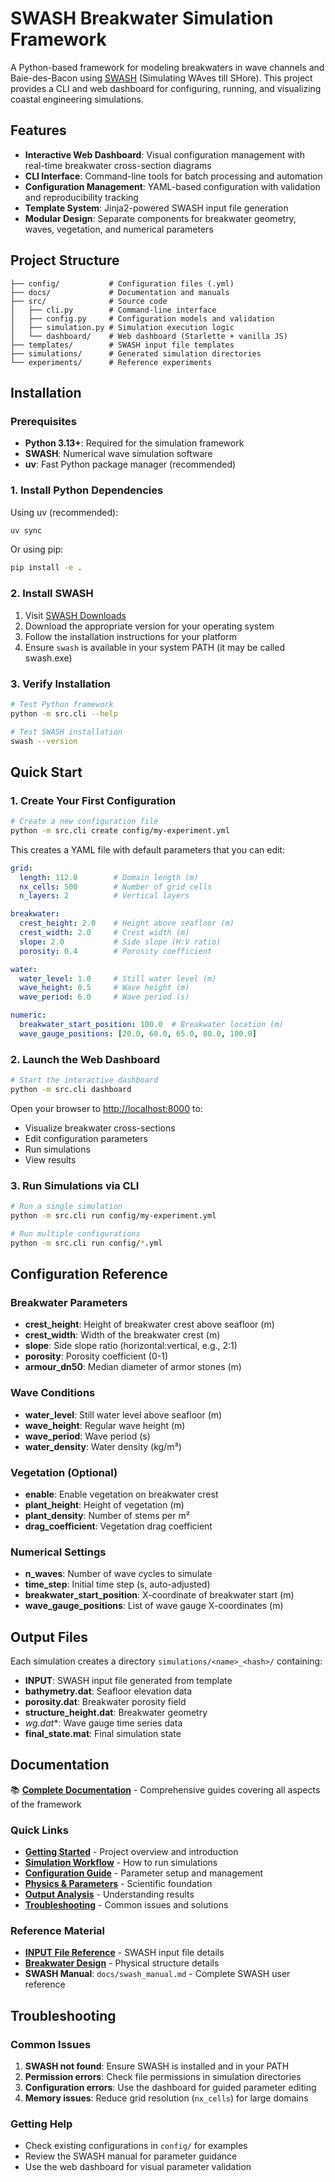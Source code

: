 # SWASH Breakwater Simulation Framework

A Python-based framework for modeling breakwaters in wave channels and Baie-des-Bacon using [SWASH](https://swash.sourceforge.io/) (Simulating WAves till SHore). This project provides a CLI and web dashboard for configuring, running, and visualizing coastal engineering simulations.

## Features

- **Interactive Web Dashboard**: Visual configuration management with real-time breakwater cross-section diagrams
- **CLI Interface**: Command-line tools for batch processing and automation
- **Configuration Management**: YAML-based configuration with validation and reproducibility tracking
- **Template System**: Jinja2-powered SWASH input file generation
- **Modular Design**: Separate components for breakwater geometry, waves, vegetation, and numerical parameters

## Project Structure

```
├── config/           # Configuration files (.yml)
├── docs/             # Documentation and manuals
├── src/              # Source code
│   ├── cli.py        # Command-line interface
│   ├── config.py     # Configuration models and validation
│   ├── simulation.py # Simulation execution logic
│   └── dashboard/    # Web dashboard (Starlette + vanilla JS)
├── templates/        # SWASH input file templates
├── simulations/      # Generated simulation directories
└── experiments/      # Reference experiments
```

## Installation

### Prerequisites

- **Python 3.13+**: Required for the simulation framework
- **SWASH**: Numerical wave simulation software
- **uv**: Fast Python package manager (recommended)

### 1. Install Python Dependencies

Using uv (recommended):
```bash
uv sync
```

Or using pip:
```bash
pip install -e .
```

### 2. Install SWASH

1. Visit [SWASH Downloads](https://swash.sourceforge.io/download/download.htm)
2. Download the appropriate version for your operating system
3. Follow the installation instructions for your platform
4. Ensure `swash` is available in your system PATH (it may be called swash.exe)

### 3. Verify Installation

```bash
# Test Python framework
python -m src.cli --help

# Test SWASH installation
swash --version
```

## Quick Start

### 1. Create Your First Configuration

```bash
# Create a new configuration file
python -m src.cli create config/my-experiment.yml
```

This creates a YAML file with default parameters that you can edit:

```yaml
grid:
  length: 112.0        # Domain length (m)
  nx_cells: 500        # Number of grid cells
  n_layers: 2          # Vertical layers

breakwater:
  crest_height: 2.0    # Height above seafloor (m)
  crest_width: 2.0     # Crest width (m)
  slope: 2.0           # Side slope (H:V ratio)
  porosity: 0.4        # Porosity coefficient

water:
  water_level: 1.0     # Still water level (m)
  wave_height: 0.5     # Wave height (m)
  wave_period: 6.0     # Wave period (s)

numeric:
  breakwater_start_position: 100.0  # Breakwater location (m)
  wave_gauge_positions: [20.0, 60.0, 65.0, 80.0, 100.0]
```

### 2. Launch the Web Dashboard

```bash
# Start the interactive dashboard
python -m src.cli dashboard
```

Open your browser to [http://localhost:8000](http://localhost:8000) to:
- Visualize breakwater cross-sections
- Edit configuration parameters
- Run simulations
- View results

### 3. Run Simulations via CLI

```bash
# Run a single simulation
python -m src.cli run config/my-experiment.yml

# Run multiple configurations
python -m src.cli run config/*.yml
```

## Configuration Reference

### Breakwater Parameters

- **crest_height**: Height of breakwater crest above seafloor (m)
- **crest_width**: Width of the breakwater crest (m)  
- **slope**: Side slope ratio (horizontal:vertical, e.g., 2:1)
- **porosity**: Porosity coefficient (0-1)
- **armour_dn50**: Median diameter of armor stones (m)

### Wave Conditions

- **water_level**: Still water level above seafloor (m)
- **wave_height**: Regular wave height (m)
- **wave_period**: Wave period (s)
- **water_density**: Water density (kg/m³)

### Vegetation (Optional)

- **enable**: Enable vegetation on breakwater crest
- **plant_height**: Height of vegetation (m)
- **plant_density**: Number of stems per m²
- **drag_coefficient**: Vegetation drag coefficient

### Numerical Settings

- **n_waves**: Number of wave cycles to simulate
- **time_step**: Initial time step (s, auto-adjusted)
- **breakwater_start_position**: X-coordinate of breakwater start (m)
- **wave_gauge_positions**: List of wave gauge X-coordinates (m)

## Output Files

Each simulation creates a directory `simulations/<name>_<hash>/` containing:

- **INPUT**: SWASH input file generated from template
- **bathymetry.dat**: Seafloor elevation data
- **porosity.dat**: Breakwater porosity field
- **structure_height.dat**: Breakwater geometry
- **wg*.dat**: Wave gauge time series data
- **final_state.mat**: Final simulation state

## Documentation

📚 **[Complete Documentation](docs/README.md)** - Comprehensive guides covering all aspects of the framework

### Quick Links
- **[Getting Started](docs/swash-overview.md)** - Project overview and introduction
- **[Simulation Workflow](docs/simulation-workflow.md)** - How to run simulations
- **[Configuration Guide](docs/configuration-guide.md)** - Parameter setup and management
- **[Physics & Parameters](docs/physics-and-parameters.md)** - Scientific foundation
- **[Output Analysis](docs/output-reference.md)** - Understanding results
- **[Troubleshooting](docs/troubleshooting.md)** - Common issues and solutions

### Reference Material
- **[INPUT File Reference](docs/input-file-reference.md)** - SWASH input file details
- **[Breakwater Design](docs/breakwater-design.md)** - Physical structure details
- **SWASH Manual**: `docs/swash_manual.md` - Complete SWASH user reference

## Troubleshooting

### Common Issues

1. **SWASH not found**: Ensure SWASH is installed and in your PATH
2. **Permission errors**: Check file permissions in simulation directories  
3. **Configuration errors**: Use the dashboard for guided parameter editing
4. **Memory issues**: Reduce grid resolution (`nx_cells`) for large domains

### Getting Help

- Check existing configurations in `config/` for examples
- Review the SWASH manual for parameter guidance
- Use the web dashboard for visual parameter validation
